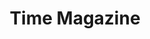 ---
collection_archive: false
collection_awards: []
collection_category:
  - Exhibited Works 
  - Workplace
  - Travel
  - Environments
  - Portraits
  - Environments
  - Travel
  - Color
  - Reportage
  - Editorial
collection_content: >-
  “_As Grand Canyon National Park Turns 100, Its’ Chief Ranger Plans for the
  Next Century_.” These new works pay homage to American Romanticism and
  celebrate the west as I photograph head ranger Mathew Vandzura at Grandeur
  Point on the South Rim as a nod to Teddy Roosevelt’s legacy of conservation.


  Vandzura talks at length about modernizing an ancient natural wonder, the park
  system’s responsibility to the public, the recent government shutdown, and
  exploring every possible option before limiting visitation to the 6.4 million
  annual park-goers.


  Interview by Lily Rothman, assigned by Kim Bubello.
collection_cover: https://d1sf55qlb7p6hz.cloudfront.net/timeGC-5.jpg
collection_cover_mobile: https://d1sf55qlb7p6hz.cloudfront.net/verticalcovers-10.jpg
collection_description: >-
  _“As Grand Canyon National Park Turns 100, Its’ Chief Ranger Plans for the
  Next Century.”_ A nod to Teddy Roosevelt’s legacy of conservation, these works
  pay homage to American Romanticism as I photograph head ranger Mathew Vandzura
  in the historic Kolb House and South Rim of the Canyon.


  Showcased at the _Grand Canyon National Park 100_ exhibition at Etherton
  Gallery, this work served as a contemporary counterpoint to the historical
  works of Ansel Adams, Lee Friedlander, William Bell, and Barry Goldwater. 
collection_filter: Commissioned + Stock
collection_hidden: false
collection_meta: "Grand Canyon 100th Anniversary\_"
collection_press: []
collection_preview:
  - https://d1sf55qlb7p6hz.cloudfront.net/gc_covers-4.jpg
  - https://d1sf55qlb7p6hz.cloudfront.net/gc_covers-2.jpg
  - https://d1sf55qlb7p6hz.cloudfront.net/gc_covers-1.jpg
  - https://d1sf55qlb7p6hz.cloudfront.net/gc_covers-3.jpg
cover_image: https://d1sf55qlb7p6hz.cloudfront.net/social-12.jpg
date: 
hide_footer: false 
logo: 
navigation_theme: white
px_extra: true
slug: time-magazine-grand-canyon-100th-anniversary
theme_color: "#EEDDDD"
theme_color_all_works: FFBABA"
title: Time Magazine
collection_exhibition:
  - content: |-
      **2019**  
      _Grand Canyon National Park 100_  
      Etherton Gallery  
      Tucson, AZ (Group Show)
    template: popup-text-element
collection_blocks:
  - _bookshop_name: collections/media-row-start
    row_alignment: between
  - _bookshop_name: collections/media-element 
    color: "#C2A282"
    image:  https://d1sf55qlb7p6hz.cloudfront.net/timeGC-1b.jpg
    margin_left: 20
    margin_right: 0
    margin_y: 100
    width: 60
  - _bookshop_name: collections/media-row
    row_alignment: between
  - _bookshop_name: collections/media-element 
    color: "#DFEBEF"
    image:  https://d1sf55qlb7p6hz.cloudfront.net/timeGC-2.jpg
    margin_left: 10
    margin_y: 100
    width: 45
  - _bookshop_name: collections/media-element
    align_y: start
    color: "#CDB882"
    image:  https://d1sf55qlb7p6hz.cloudfront.net/timeGC-17-1.jpg
    margin_left: 0
    margin_right: 20
    margin_y: 700
    width: 20
  - _bookshop_name: collections/media-row
    row_alignment: between
  - _bookshop_name: collections/media-element 
    color: "#D8A6C7"
    image:  https://d1sf55qlb7p6hz.cloudfront.net/timeGC-4.jpg
    margin_left: 40
    margin_right: 0
    margin_y: 100
    width: 33
  - _bookshop_name: collections/media-row
    row_alignment: between
  - _bookshop_name: collections/media-element 
    color: "#EEDDDD"
    image:  https://d1sf55qlb7p6hz.cloudfront.net/timeGC-5.jpg
    margin_left: 25
    margin_y: 100
    width: 55
  - _bookshop_name: collections/media-row
    row_alignment: between
  - _bookshop_name: collections/media-element 
    color: "#F1B88C"
    image:  https://d1sf55qlb7p6hz.cloudfront.net/timeGC-6.jpg
    margin_left: 10
    margin_y: 100
    width: 30
  - _bookshop_name: collections/media-element 
    color: "#CFC78C"
    image:  https://d1sf55qlb7p6hz.cloudfront.net/timeGC-7.jpg
    margin_right: 10
    margin_y: 400
    width: 45
  - _bookshop_name: collections/media-row
    row_alignment: between
  - _bookshop_name: collections/media-element 
    color: "#C6A5C1"
    image:  https://d1sf55qlb7p6hz.cloudfront.net/timeGC-8.jpg
    margin_left: 5
    margin_right: 0
    margin_y: 100
    width: 90
  - _bookshop_name: collections/media-row
    row_alignment: between
  - _bookshop_name: collections/media-element 
    color: "#D4E8FF"
    image:  https://d1sf55qlb7p6hz.cloudfront.net/timeGC-9.jpg
    margin_left: 10
    margin_y: 400
    width: 40
  - _bookshop_name: collections/media-element 
    color: "#FAE386"
    image:  https://d1sf55qlb7p6hz.cloudfront.net/timeGC-10.jpg
    margin_left: 0
    margin_right: 10
    margin_y: 200
    width: 20
  - _bookshop_name: collections/media-row
    row_alignment: between
  - _bookshop_name: collections/media-element 
    color: "#EED8CA"
    image:  https://d1sf55qlb7p6hz.cloudfront.net/timeGC-11.jpg
    margin_left: 15
    margin_right: 15
    margin_y: 200
    width: 60
  - _bookshop_name: collections/media-row
    row_alignment: between
  - _bookshop_name: collections/media-element 
    color: "#E5DCD0"
    image:  https://d1sf55qlb7p6hz.cloudfront.net/timeGC-12.jpg
    margin_left: 60
    margin_y: 100
    width: 30
  - _bookshop_name: collections/media-row
    row_alignment: between
  - _bookshop_name: collections/media-element
    align_y: start
    color: "#E8F3F3"
    image:  https://d1sf55qlb7p6hz.cloudfront.net/timeGC-13b-single.jpg
    margin_left: 20
    margin_right: 0
    margin_y: 100
    width: 30
  - _bookshop_name: collections/media-element
    align_y: start
    color: "#F9EAE0"
    image:  https://d1sf55qlb7p6hz.cloudfront.net/timeGC-13c-single.jpg
    margin_left: 0
    margin_right: 20
    margin_y: 100
    width: 30
  - _bookshop_name: collections/media-row
    row_alignment: between
  - _bookshop_name: collections/media-element 
    color: "#D2A872"
    image:  https://d1sf55qlb7p6hz.cloudfront.net/timeGC-14.jpg
    margin_left: 5
    margin_right: 0
    margin_y: 100
    width: 50
  - _bookshop_name: collections/media-row
    row_alignment: between
  - _bookshop_name: collections/media-element 
    color: "#EED4C4"
    image:  https://d1sf55qlb7p6hz.cloudfront.net/timeGC-3.jpg
    margin_left: 10
    margin_right: 0
    margin_y: 100
    width: 25
  - _bookshop_name: collections/media-element 
    color: "#CFB699"
    image:  https://d1sf55qlb7p6hz.cloudfront.net/timeGC-15.jpg
    margin_right: 25
    margin_y: 400
    width: 33
  - _bookshop_name: collections/media-row
    row_alignment: between
  - _bookshop_name: collections/media-element 
    color: "#EFDEC3"
    image:  https://d1sf55qlb7p6hz.cloudfront.net/timeGC-16.jpg
    margin_left: 20
    margin_right: 20
    margin_y: 100
    width: 60
  - _bookshop_name: collections/media-row-end
---